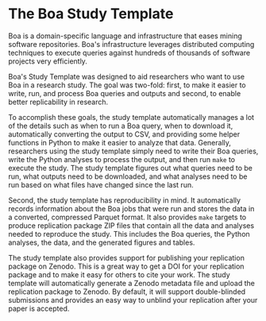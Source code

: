 # The Boa Study Template

Boa is a domain-specific language and infrastructure that eases mining software repositories. Boa's infrastructure leverages distributed computing techniques to execute queries against hundreds of thousands of software projects very efficiently.

Boa's Study Template was designed to aid researchers who want to use Boa in a research study.  The goal was two-fold: first, to make it easier to write, run, and process Boa queries and outputs and second, to enable better replicability in research.

To accomplish these goals, the study template automatically manages a lot of the details such as when to run a Boa query, when to download it, automatically converting the output to CSV, and providing some helper functions in Python to make it easier to analyze that data.  Generally, researchers using the study template simply need to write their Boa queries, write the Python analyses to process the output, and then run `make` to execute the study.  The study template figures out what queries need to be run, what outputs need to be downloaded, and what analyses need to be run based on what files have changed since the last run.

Second, the study template has reproducibility in mind.  It automatically records information about the Boa jobs that were run and stores the data in a converted, compressed Parquet format.  It also provides `make` targets to produce replication package ZIP files that contain all the data and analyses needed to reproduce the study.  This includes the Boa queries, the Python analyses, the data, and the generated figures and tables.

The study template also provides support for publishing your replication package on Zenodo.  This is a great way to get a DOI for your replication package and to make it easy for others to cite your work.  The study template will automatically generate a Zenodo metadata file and upload the replication package to Zenodo.  By default, it will support double-blinded submissions and provides an easy way to unblind your replication after your paper is accepted.